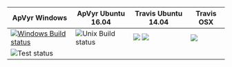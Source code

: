 | ApVyr Windows | ApVyr Ubuntu 16.04 | Travis Ubuntu 14.04| Travis OSX |
| ------------- | ------------- |------------- |------------- |
| [![Windows Build status](https://ci.appveyor.com/api/projects/status/dl1jv9q9r9hhab7e?svg=true)](https://ci.appveyor.com/project/dooglz/gpuvis-server) | ![Unix Build status](https://appveyor-matrix-badges.herokuapp.com/repos/dooglz/gpuvis-server/branch/master/2) | [![](https://badges.herokuapp.com/travis/dooglz/gpuvis_server?env=CACHE_NAME=JOB1&label=clang-6)](https://travis-ci.org/dooglz/gpuvis_server) [![](https://badges.herokuapp.com/travis/dooglz/gpuvis_server?env=CACHE_NAME=JOB2&label=gcc-8)](https://travis-ci.org/dooglz/gpuvis_server)|[![](https://badges.herokuapp.com/travis/dooglz/gpuvis_server?env=CACHE_NAME=JOB0&label=osx)](https://travis-ci.org/dooglz/gpuvis_server) | 
| ![Test status](http://teststatusbadge.azurewebsites.net/api/status/dooglz/gpuvis-server) | | | |



